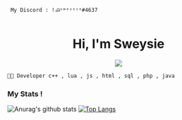 ```
 My Discord : !௮ˢʷᵉʸˢⁱᵉ#4637
                                                          
```
<h1 align="center">Hi, I'm Sweysie</h1>

<p align="center">
  <img src="https://readme-typing-svg.herokuapp.com/?center=true&vCenter=true&color=016EEA&width=500&lines=Welcome+|" />
</p>



```diff
🐱‍👤 Developer c++ , lua , js , html , sql , php , java

```

### My Stats !
![Anurag's github stats](https://github-readme-stats.vercel.app/api?username=sweysie&count_private=true&show_icons=true?theme=buefy)
[![Top Langs](https://github-readme-stats.vercel.app/api/top-langs/?username=sweysie&layout=compact)](https://github.com/anuraghazra/github-readme-stats)


<br />
